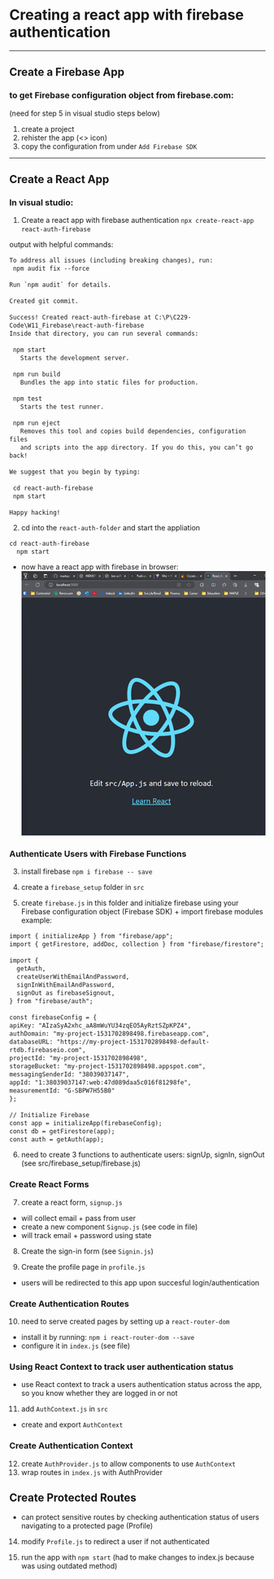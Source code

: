  # Creating a react app with firebase authentication

 ---
 ## Create a Firebase App
 ### **to get Firebase configuration object from firebase.com:**
 (need for step 5 in visual studio steps below)
  1. create a project
  2. rehister the app (<> icon)
  3. copy the configuration from under `Add Firebase SDK`

---
## Create a React App
### **In visual studio:**
1. Create a react app with firebase authentication 
 `npx create-react-app react-auth-firebase`

 output with helpful commands:
 ```
 To address all issues (including breaking changes), run:
  npm audit fix --force

Run `npm audit` for details.

Created git commit.

Success! Created react-auth-firebase at C:\P\C229-Code\W11_Firebase\react-auth-firebase
Inside that directory, you can run several commands:

  npm start
    Starts the development server.

  npm run build
    Bundles the app into static files for production.

  npm test
    Starts the test runner.

  npm run eject
    Removes this tool and copies build dependencies, configuration files
    and scripts into the app directory. If you do this, you can’t go back!

We suggest that you begin by typing:

  cd react-auth-firebase
  npm start

Happy hacking!
```

2. cd into the `react-auth-folder` and start the appliation 
```
cd react-auth-firebase
  npm start
```
- now have a react app with firebase in browser:
![alt text](image.png)

### Authenticate Users with Firebase Functions
3. install firebase 
`npm i firebase -- save`

4. create a `firebase_setup` folder in `src`

5. create `firebase.js` in this folder and initialize firebase using your Firebase configuration object (Firebase SDK) + import firebase modules 
example:
```
import { initializeApp } from "firebase/app";
import { getFirestore, addDoc, collection } from "firebase/firestore";

import {
  getAuth,
  createUserWithEmailAndPassword,
  signInWithEmailAndPassword,
  signOut as firebaseSignout,
} from "firebase/auth";

const firebaseConfig = {
apiKey: "AIzaSyA2xhc_aA8mWuYU34zqEO5AyRztSZpKPZ4",
authDomain: "my-project-1531702898498.firebaseapp.com",
databaseURL: "https://my-project-1531702898498-default-rtdb.firebaseio.com",
projectId: "my-project-1531702898498",
storageBucket: "my-project-1531702898498.appspot.com",
messagingSenderId: "38039037147",
appId: "1:38039037147:web:47d089daa5c016f81298fe",
measurementId: "G-SBPW7H55B0"
};

// Initialize Firebase
const app = initializeApp(firebaseConfig);
const db = getFirestore(app);
const auth = getAuth(app);
```

6. need to create 3 functions to authenticate users: signUp, signIn, signOut (see src/firebase_setup/firebase.js)
   
### Create React Forms 
7. create a react form, `signup.js`
  - will collect email + pass from user 
  - create a new component `Signup.js` (see code in file)
  - will track email + password using state 

8. Create the sign-in form (see `Signin.js`)

9. Create the profile page in `profile.js`
  - users will be redirected to this app upon succesful login/authentication

### Create Authentication Routes
10. need to serve created pages by setting up a `react-router-dom`
  - install it by running:
  `npm i react-router-dom --save`
  - configure it in `index.js` (see file)
  
### Using React Context to track user authentication status
- use React context to track a users authentication status across the app, so you know whether they are logged in or not 
11. add `AuthContext.js` in `src`
  - create and export `AuthContext`

### Create Authentication Context
12. create `AuthProvider.js` to allow components to use `AuthContext`
13. wrap routes in `index.js` with AuthProvider 

## Create Protected Routes
- can protect sensitive routes by checking authentication status of users navigating to a protected page (Profile)
14. modify `Profile.js` to redirect a user if not authenticated

15. run the app with `npm start`
  (had to make changes to index.js because was using outdated method)